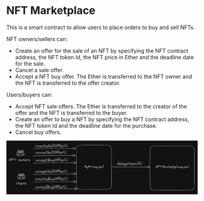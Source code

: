 # NFT Marketplace

This is a smart contract to allow users to place orders to buy and sell NFTs.

NFT owners/sellers can:
  - Create an offer for the sale of an NFT by specifying the NFT contract address,
    the NFT token Id, the NFT price in Ether and the deadline date for the sale.
  - Cancel a sale offer.
  - Accept a NFT buy offer. The Ether is transferred to the NFT owner and the NFT
    is transferred to the offer creator.
    
Users/buyers can:
  - Accept NFT sale offers. The Ether is transferred to the creator of the offer
    and the NFT is transferred to the buyer.
  - Create an offer to buy a NFT by specifying the NFT contract address, the NFT
    token Id and the deadline date for the purchase.
  - Cancel buy offers.
  
![](https://github.com/carmar0/NFT-Marketplace/blob/main/NFTMarketplace.JPG)